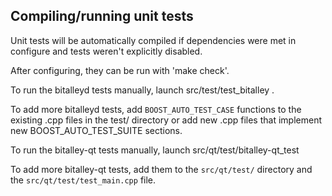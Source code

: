 Compiling/running unit tests
------------------------------------

Unit tests will be automatically compiled if dependencies were met in configure
and tests weren't explicitly disabled.

After configuring, they can be run with 'make check'.

To run the bitalleyd tests manually, launch src/test/test_bitalley .

To add more bitalleyd tests, add `BOOST_AUTO_TEST_CASE` functions to the existing
.cpp files in the test/ directory or add new .cpp files that
implement new BOOST_AUTO_TEST_SUITE sections.

To run the bitalley-qt tests manually, launch src/qt/test/bitalley-qt_test

To add more bitalley-qt tests, add them to the `src/qt/test/` directory and
the `src/qt/test/test_main.cpp` file.

